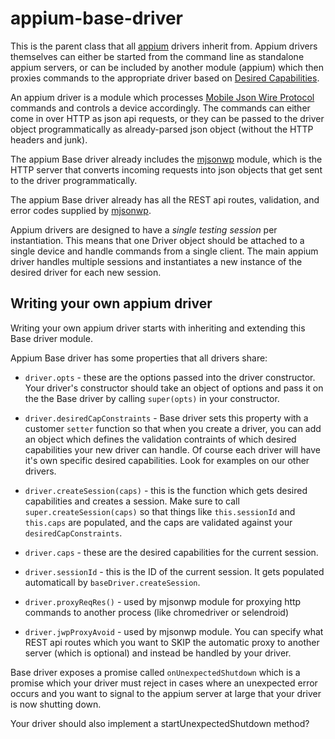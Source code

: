 appium-base-driver
===================
This is the parent class that all [appium](appium.io) drivers inherit from. Appium drivers themselves can either be started from the command line as standalone appium servers, or can be included by another module (appium) which then proxies commands to the appropriate driver based on [Desired Capabilities](https://github.com/appium/appium/blob/master/docs/en/writing-running-appium/caps.md).

An appium driver is a module which processes [Mobile Json Wire Protocol](https://code.google.com/p/selenium/source/browse/spec-draft.md?repo=mobile) commands and controls a device accordingly. The commands can either come in over HTTP as json api requests, or they can be passed to the driver object programmatically as already-parsed json object (without the HTTP headers and junk).

The appium Base driver already includes the [mjsonwp](https://github.com/appium/appium-base-driver/blob/master/lib/mjsonwp/README.md) module, which is the HTTP server that converts incoming requests into json objects that get sent to the driver programmatically.

The appium Base driver already has all the REST api routes, validation, and error codes supplied by [mjsonwp](https://github.com/appium/appium-base-driver/blob/master/lib/mjsonwp/README.md).

Appium drivers are designed to have a *single testing session* per instantiation. This means that one Driver object should be attached to a single device and handle commands from a single client. The main appium driver handles multiple sessions and instantiates a new instance of the desired driver for each new session.

## Writing your own appium driver

Writing your own appium driver starts with inheriting and extending this Base driver module.

Appium Base driver has some properties that all drivers share:

 - `driver.opts` - these are the options passed into the driver constructor. Your driver's constructor should take an object of options and pass it on the the Base driver by calling `super(opts)` in your constructor.

- `driver.desiredCapConstraints` - Base driver sets this property with a customer `setter` function so that when you create a driver, you can add an object which defines the validation contraints of which desired capabilities your new driver can handle. Of course each driver will have it's own specific desired capabilities. Look for examples on our other drivers.

- `driver.createSession(caps)` - this is the function which gets desired capabilities and creates a session. Make sure to call `super.createSession(caps)` so that things like `this.sessionId` and `this.caps` are populated, and the caps are validated against your `desiredCapConstraints`.

- `driver.caps` - these are the desired capabilities for the current session.

- `driver.sessionId` - this is the ID of the current session. It gets populated automaticall by `baseDriver.createSession`.

- `driver.proxyReqRes()` - used by mjsonwp module for proxying http commands to another process (like chromedriver or selendroid)

- `driver.jwpProxyAvoid` - used by mjsonwp module. You can specify what REST api routes which you want to SKIP the automatic proxy to another server (which is optional) and instead be handled by your driver.


Base driver exposes a promise called `onUnexpectedShutdown` which is a promise which your driver must reject in cases where an unexpected error occurs and you want to signal to the appium server at large that your driver is now shutting down.

Your driver should also implement a startUnexpectedShutdown method?
